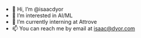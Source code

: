 - 👋 Hi, I’m @isaacdyor
- 👀 I’m interested in AI/ML
- 🌱 I’m currently interning at Attrove
- 📫 You can reach me by email at isaac@dyor.com

<!---
isaacdyor/isaacdyor is a ✨ special ✨ repository because its `README.md` (this file) appears on your GitHub profile.
You can click the Preview link to take a look at your changes.
--->
